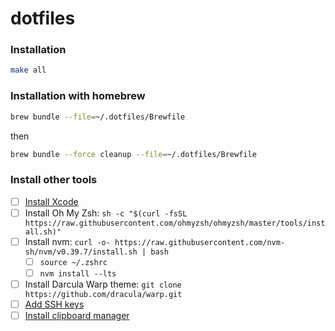 # dotfiles

### Installation

```bash
make all
```

### Installation with homebrew

```bash
brew bundle --file=~/.dotfiles/Brewfile
```

then

```bash
brew bundle --force cleanup --file=~/.dotfiles/Brewfile
```

### Install other tools

- [ ] [Install Xcode](https://developer.apple.com/xcode/)
- [ ] Install Oh My Zsh: `sh -c "$(curl -fsSL https://raw.githubusercontent.com/ohmyzsh/ohmyzsh/master/tools/install.sh)"`
- [ ] Install nvm: `curl -o- https://raw.githubusercontent.com/nvm-sh/nvm/v0.39.7/install.sh | bash`
  - [ ] `source ~/.zshrc`
  - [ ] `nvm install --lts`
- [ ] Install Darcula Warp theme: `git clone https://github.com/dracula/warp.git`
- [ ] [Add SSH keys](https://docs.github.com/eujkkn/authentication/connecting-to-github-with-ssh/generating-a-new-ssh-key-and-adding-it-to-the-ssh-agent)
- [ ] [Install clipboard manager](https://apps.apple.com/us/app/maccy/id1527619437)
